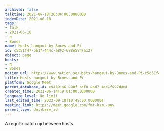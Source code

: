 ```yaml
---
archived: false
talktime: 2021-06-18T20:00:00.0000000
indexDate: 2021-06-18
tags:
- Talk
- 2021-06-18
- π
- Bones
name: Hosts hangout by Bones and Pi
id: c5c51f47-bb17-444c-a802-688e5847a127
object: page
hosts:
- π
- Bones
notion_url: https://www.notion.so/Hosts-hangout-by-Bones-and-Pi-c5c51f47bb17444ca802688e5847a127
title: Hosts hangout by Bones and Pi
platform: Google Meet
parent_database_id: e9339446-880f-4ef0-8ad7-8ad1f507dded
created_time: 2021-06-14T19:01:00.0000000
language_level: No limit
last_edited_time: 2023-09-18T10:49:00.0000000
meeting_link: https://meet.google.com/fmt-ksxu-uuv
parent_type: database_id
---
```


A regular catch up between hosts.



